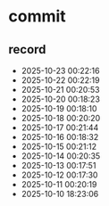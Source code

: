 # commit

## record
- 2025-10-23 00:22:16
- 2025-10-22 00:22:19
- 2025-10-21 00:20:53
- 2025-10-20 00:18:23
- 2025-10-19 00:18:10
- 2025-10-18 00:20:20
- 2025-10-17 00:21:44
- 2025-10-16 00:18:32
- 2025-10-15 00:21:12
- 2025-10-14 00:20:35
- 2025-10-13 00:17:51
- 2025-10-12 00:17:30
- 2025-10-11 00:20:19
- 2025-10-10 18:23:06
